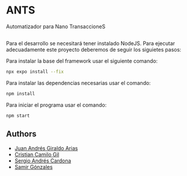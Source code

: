 # ANTS
Automatizador para Nano TransaccioneS

##

Para el desarrollo se necesitará tener instalado NodeJS.
Para ejecutar adecuadamente este proyecto deberemos de seguir los siguietes pasos:

Para instalar la base del framework usar el siguiente comando:
```bash
npx expo install --fix
```

Para instalar las dependencias necesarias usar el comando:
```bash
npm install
```
Para iniciar el programa usar el comando:
```bash
npm start
```

## Authors

- [Juan Andrés Giraldo Arias](https://github.com/juan123213)
- [Cristian Camilo Gil](https://github.com/CristianGil-1002594433)
- [Sergio Andrés Cardona](https://github.com/scardona55)
- [Samir Gónzales](https://github.com/Erasux)

